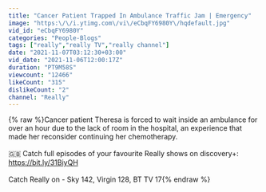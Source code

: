 ```yaml
---
title: "Cancer Patient Trapped In Ambulance Traffic Jam | Emergency"
image: "https:\/\/i.ytimg.com\/vi\/eCbqFY6980Y\/hqdefault.jpg"
vid_id: "eCbqFY6980Y"
categories: "People-Blogs"
tags: ["really","really TV","really channel"]
date: "2021-11-07T03:12:30+03:00"
vid_date: "2021-11-06T12:00:17Z"
duration: "PT9M58S"
viewcount: "12466"
likeCount: "315"
dislikeCount: "2"
channel: "Really"
---
```

{% raw %}Cancer patient Theresa is forced to wait inside an ambulance for over an hour due to the lack of room in the hospital, an experience that made her reconsider continuing her chemotherapy.<br /><br />🇬🇧 Catch full episodes of your favourite Really shows on discovery+: <a rel="nofollow" target="blank" href="https://bit.ly/31BiyQH">https://bit.ly/31BiyQH</a><br /><br />Catch Really on - Sky 142, Virgin 128, BT TV 17{% endraw %}
